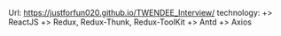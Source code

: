 Url: https://justforfun020.github.io/TWENDEE_Interview/
technology:
+> ReactJS
+> Redux, Redux-Thunk, Redux-ToolKit
+> Antd
+> Axios
